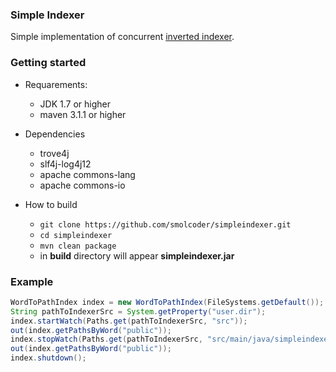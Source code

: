 ### Simple Indexer ###

Simple implementation of concurrent [inverted indexer](http://en.wikipedia.org/wiki/Inverted_index).

### Getting started ###

* Requarements:
    * JDK 1.7 or higher
    * maven 3.1.1 or higher

* Dependencies
    * trove4j
    * slf4j-log4j12
    * apache commons-lang
    * apache commons-io

* How to build
    * `git clone https://github.com/smolcoder/simpleindexer.git`
    * `cd simpleindexer`
    *  `mvn clean package`
    * in **build** directory will appear **simpleindexer.jar**

### Example ###
```java
WordToPathIndex index = new WordToPathIndex(FileSystems.getDefault());
String pathToIndexerSrc = System.getProperty("user.dir");
index.startWatch(Paths.get(pathToIndexerSrc, "src"));
out(index.getPathsByWord("public"));
index.stopWatch(Paths.get(pathToIndexerSrc, "src/main/java/simpleindexer/fs"));
out(index.getPathsByWord("public"));
index.shutdown();
```
